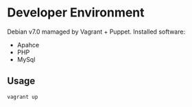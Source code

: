 # Developer Environment

Debian v7.0 mamaged by Vagrant + Puppet. Installed software:

* Apahce
* PHP
* MySql

## Usage
`vagrant up`